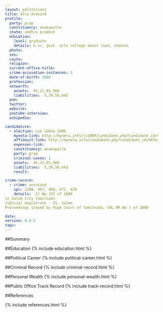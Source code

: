 ```yaml
---
layout: politician2
title: Allu Aravind
profile: 
  party: prap
  constituency: anakapalle
  state: andhra pradesh
  education: 
    level: graduate
    details: b.sc, govt. arts college mount road, chennai
  photo: 
  sex: 
  caste: 
  religion: 
  current-office-title: 
  crime-accusation-instances: 1
  date-of-birth: 1948
  profession: 
  networth: 
    assets:  45,21,81,969
    liabilities:  5,39,58,643
  pan: 
  twitter: 
  website: 
  youtube-interview: 
  wikipedia: 

candidature: 
  - election: Lok Sabha 2009
    myneta-link: http://myneta.info/ls2009/candidate.php?candidate_id=587
    affidavit-link: http://myneta.info/candidate.php?candidate_id=587&scan=original
    expenses-link: 
    constituency: anakapalle 
    party: prap
    criminal-cases: 1
    assets:  45,21,81,969
    liabilities:  5,39,58,643
    result:  

crime-record: 
  - crime: accussed
    ipc: 120B, 467, 468, 471, 420
    details:  CC No.325 of 2008
in Salem City Tamilnadu
Judicial magistrate - II, Salem
Proceedings stayed by High Court of Tamilnadu, CRL.MP.No 1 of 2009  

date: 
version: 0.0.5
tags: 
---
```

##Summary


##Education
{% include education.html %}


##Political Career
{% include political-career.html %}


##Criminal Record
{% include criminal-record.html %}


##Personal Wealth
{% include personal-wealth.html %}


##Public Office Track Record
{% include track-record.html %}


##References


{% include references.html %}